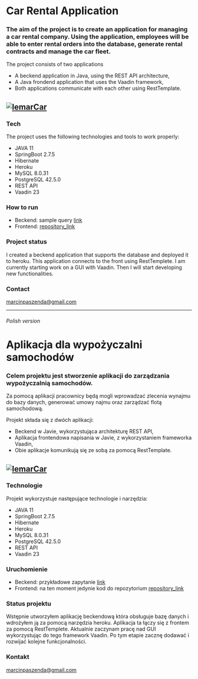 # Car Rental Application

### The aim of the project is to create an application for managing a car rental company. Using the application, employees will be able to enter rental orders into the database, generate rental contracts and manage the car fleet.

The project consists of two applications
- A beckend application in Java, using the REST API architecture,
- A Java frondend application that uses the Vaadin framework,
- Both applications communicate with each other using RestTemplate.

[![lemarCar](https://scontent-waw1-1.xx.fbcdn.net/v/t39.30808-6/304075079_501262355335563_5869184889274694793_n.png?_nc_cat=105&ccb=1-7&_nc_sid=09cbfe&_nc_ohc=UnsIXi9KXCMAX8wrXYc&_nc_ht=scontent-waw1-1.xx&oh=00_AfDzfznf_08yBKoLGQ6WMRNmrbX-mfYe49qs5MdNbZMapA&oe=63695481)](http://www.lemarcar.pl/)
---

### Tech 

The project uses the following technologies and tools to work properly:
- JAVA 11
- SpringBoot 2.7.5
- Hibernate
- Heroku
- MySQL 8.0.31
- PostgreSQL 42.5.0
- REST API
- Vaadin 23

### How to run

- Beckend: sample query [link]
- Frontend: [repository_link]

### Project status

I created a beckend application that supports the database and deployed it to heroku. 
This application connects to the front using RestTemplete. I am currently starting work on a GUI with Vaadin. 
Then I will start developing new functionalities.


### Contact

marcinpaszenda@gmail.com




***
###### Polish version





# Aplikacja dla wypożyczalni samochodów

### Celem projektu jest stworzenie aplikacji do zarządzania wypożyczalnią samochodów.
Za pomocą aplikacji pracownicy będą mogli wprowadzać zlecenia wynajmu do bazy danych, generować umowy najmu oraz zarządzać flotą samochodową.

Projekt składa się z dwóch aplikacji:
- Beckend w Javie, wykorzystująca architekturę REST API,
- Aplikacja frontendowa napisania w Javie, z wykorzystaniem frameworka Vaadin,
- Obie aplikacje komunikują się ze sobą za pomocą RestTemplate.

[![lemarCar](https://scontent-waw1-1.xx.fbcdn.net/v/t39.30808-6/304075079_501262355335563_5869184889274694793_n.png?_nc_cat=105&ccb=1-7&_nc_sid=09cbfe&_nc_ohc=UnsIXi9KXCMAX8wrXYc&_nc_ht=scontent-waw1-1.xx&oh=00_AfDzfznf_08yBKoLGQ6WMRNmrbX-mfYe49qs5MdNbZMapA&oe=63695481)](http://www.lemarcar.pl/)
---

### Technologie 

Projekt wykorzystuje następujące technologie i narzędzia:
- JAVA 11
- SpringBoot 2.7.5
- Hibernate
- Heroku
- MySQL 8.0.31
- PostgreSQL 42.5.0
- REST API
- Vaadin 23

### Uruchomienie

- Beckend: przykładowe zapytanie [link]
- Frontend: na ten moment jedynie kod do repozytorium [repository_link]

### Status projektu

Wstępnie utworzyłem aplikację beckendową która obsługuje bazę danych i wdrożyłem ją za pomocą narzędzia heroku. 
Aplikacja ta łączy się z frontem za pomocą RestTemplete. Aktualnie zaczynam pracę nad GUI wykorzystując do tego framework Vaadin. 
Po tym etapie zacznę dodawać i rozwijać kolejne funkcjonalności.


### Kontakt

marcinpaszenda@gmail.com

[link]:<https://car-rental-lemarcar.herokuapp.com/v1/carRents>
[repository_link]:<https://github.com/marcinpaszenda/Car-Rental-Frontend>
